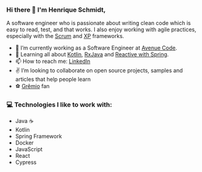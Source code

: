 ### Hi there 👋 I'm Henrique Schmidt,

A software engineer who is passionate about writing clean code which is easy to read, test, and that works. I also enjoy working with agile practices, especially with the [Scrum](https://www.scrum.org/) and [XP](http://www.extremeprogramming.org/) frameworks.

- 🔭 I’m currently working as a Software Engineer at [Avenue Code](http://avenuecode.com/).
- 🌱 Learning all about [Kotlin](https://kotlinlang.org/), [RxJava](https://github.com/ReactiveX/RxJava) and [Reactive with Spring](https://spring.io/reactive).
- 📫 How to reach me: [LinkedIn](https://www.linkedin.com/in/henriquelschmidt/)
- :v: I’m looking to collaborate on open source projects, samples and articles that help people learn
- :soccer: [Grêmio](https://gremio.net/) fan

### 💻 Technologies I like to work with:

- Java :coffee:
- Kotlin 
- Spring Framework
- Docker
- JavaScript
- React
- Cypress
